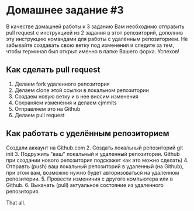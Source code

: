 # Домашнее задание #3

В качестве домашней работы к 3 заданию Вам необходимо отправить pull request с инструкцией из 2 задания в этот репозиторий, дополнив эту инструкцию командами для работы с удалённым репозиторием. Не забывайте создавать свою ветку под изменения и следите за тем, чтобы терминал был открыт именно в папке Вашего форка. Успехов!


## Как сделать pull request

1. Делаем fork удаленного репозитория
2. Делаем clone этой ссылки в локальном репозитории
3. Создаем новую ветку и в нее вносим изменения
4. Сохраняем изменения и делаем cjmmits
5. Отправляем это на Github
6. Делаем pull request

## Как работать с уделённым репозиторием

Создали аккаунт на Github.com
2. Создать локальный репозиторий git init
3. Подружить "ваш" локальный и удаленный репозитории. Github при создании нового  репозитория подскажет как это можно сделать)
4. Отправть (push) ваш локальный репозиторий в удаленный (на Github), при этом вам, возможно нужно будет авторизоваться на удаленном репозитории.
5. Провести измениния с другого компьютера или в Github.
6. Выкачать (pull) актуальное состояние из удаленного репозитория. 


That all.
